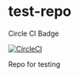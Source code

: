 # test-repo

Circle CI Badge

[![CircleCI](https://circleci.com/gh/davidheryanto/test-repo.svg?style=svg)](https://circleci.com/gh/davidheryanto/test-repo)

Repo for testing 

